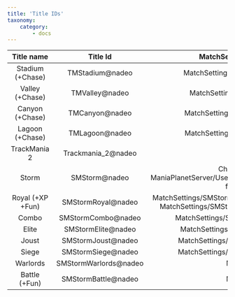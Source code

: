 ```yaml
---
title: 'Title IDs'
taxonomy:
    category:
        - docs
---
```


| Title name   | Title Id               | MatchSettings file(s)                                                                     |
|:------------:|:----------------------:|:-----------------------------------------------------------------------------------------:|
| Stadium (+Chase) | TMStadium@nadeo              | MatchSettings/TMStadiumA.txt                                                              |
| Valley (+Chase) | TMValley@nadeo               | MatchSettings/TMValley.txt                                                                |
| Canyon (+Chase) | TMCanyon@nadeo               | MatchSettings/TMCanyonA.txt                                                               |
| Lagoon (+Chase) | TMLagoon@nadeo               | MatchSettings/TMLagoonA.txt                                                               |
| TrackMania 2 | Trackmania_2@nadeo |                                                                                           |
| Storm        | SMStorm@nadeo                | Check the ManiaPlanetServer/UserData/Maps/MatchSettings/ folder                           |
| Royal (+XP +Fun) | SMStormRoyal@nadeo | MatchSettings/SMStormRoyal1.txt (Standard) and MatchSettings/SMStormRoyal2.txt (Beginner) |
| Combo        | SMStormCombo@nadeo | MatchSettings/SMStormCombo1.txt                                                           |
| Elite        | SMStormElite@nadeo | MatchSettings/SMStormElite1.txt                                                           |
| Joust        | SMStormJoust@nadeo | MatchSettings/SMStormJoust1.txt                                                           |
| Siege        | SMStormSiege@nadeo | MatchSettings/SMStormSiege1.txt                                                           |
| Warlords     | SMStormWarlords@nadeo | None                                                          |
| Battle (+Fun) | SMStormBattle@nadeo | None                                                          |
